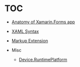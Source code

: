 # TOC
* [Anatomy of Xamarin.Forms app](https://github.com/hovermind/XF/blob/master/xf-anatomy.md)
* [XAML Syntax](https://github.com/hovermind/XF/blob/master/syntax-variation.md)
* [Markup Extension](https://github.com/hovermind/XF/blob/master/markup-extension.md)

* Misc
  * [Device.RuntimePlatform](https://github.com/hovermind/XF/blob/master/runtime-platform.md)
